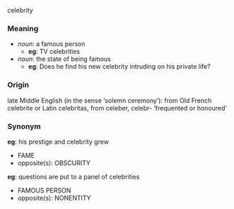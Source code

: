 celebrity
### Meaning
+ _noun_: a famous person
	+ __eg__: TV celebrities
+ _noun_: the state of being famous
	+ __eg__:  Does he find his new celebrity intruding on his private life?

### Origin

late Middle English (in the sense ‘solemn ceremony’): from Old French celebrite or Latin celebritas, from celeber, celebr- ‘frequented or honoured’

### Synonym

__eg__: his prestige and celebrity grew

+ FAME
+ opposite(s): OBSCURITY

__eg__: questions are put to a panel of celebrities

+ FAMOUS PERSON
+ opposite(s): NONENTITY


